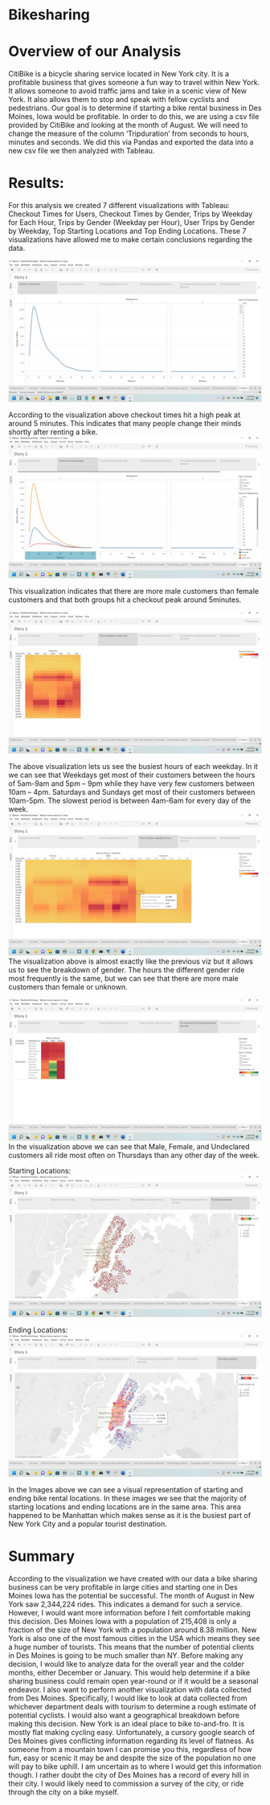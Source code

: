 # Bikesharing
# Overview of our Analysis
CitiBike is a bicycle sharing service located in New York city. It is a profitable business that gives someone a fun way to travel within New York. It allows someone to avoid traffic jams and take in a scenic view of New York.  It also allows them to stop and speak with fellow cyclists and pedestrians.  Our goal is to determine if starting a bike rental business in Des Moines, Iowa would be profitable. In order to do this, we are using a csv file provided by CitiBike and looking at the month of August. We will need to change the measure of the column ‘Tripduration’ from seconds to hours, minutes and seconds. We did this via Pandas and exported the data into a new csv file we then analyzed with Tableau. 

# Results:
For this analysis we created 7 different visualizations with Tableau: Checkout Times for Users, Checkout Times by Gender, Trips by Weekday for Each Hour, Trips by Gender (Weekday per Hour), User Trips by Gender by Weekday, Top Starting Locations and Top Ending Locations. These 7 visualizations have allowed me to make certain conclusions regarding the data.

![alt text]( https://github.com/quorinne/bikesharing/blob/main/bikesharing/Images/CheckoutOverall.png?raw=true)

According to the visualization above checkout times hit a high peak at around 5 minutes. This indicates that many people change their minds shortly after renting a bike.
![alt text]( https://github.com/quorinne/bikesharing/blob/main/bikesharing/Images/CheckoutByGender.png?raw=true)

This visualization indicates that there are more male customers than female customers and that both groups hit a checkout peak around 5minutes. 

![alt text]( https://github.com/quorinne/bikesharing/blob/main/bikesharing/Images/tripsWeekday.png?raw=true)

The above visualization lets us see the busiest hours of each weekday. In it we can see that Weekdays get most of their customers between the hours of 5am-9am and 5pm – 9pm while they have very few customers between 10am – 4pm. Saturdays and Sundays get most of their customers between 10am-5pm. The slowest period is between 4am-6am for every day of the week.
![alt text]( https://github.com/quorinne/bikesharing/blob/main/bikesharing/Images/tripsGenderWeekday.png?raw=true)
The visualization above is almost exactly like the previous viz but it allows us to see the breakdown of gender. The hours the different gender ride most frequently is the same, but we can see that there are more male customers than female or unknown. 

![alt text]( https://github.com/quorinne/bikesharing/blob/main/bikesharing/Images/TripsGenderUser.png?raw=true)
In the visualization above we can see that Male, Female, and Undeclared customers all ride most often on Thursdays than any other day of the week. 

Starting Locations:
![alt text]( https://github.com/quorinne/bikesharing/blob/main/bikesharing/Images/startinglocation.png?raw=true)

Ending Locations:
![alt text]( https://github.com/quorinne/bikesharing/blob/main/bikesharing/Images/endinglocations.png?raw=true)

In the Images above we can see a visual representation of starting and ending bike rental locations. In these images we see that the majority of starting locations and ending locations are in the same area. This area happened to be Manhattan which makes sense as it is the busiest part of New York City and a popular tourist destination. 


# Summary
According to the visualization we have created with our data a bike sharing business can be very profitable in large cities and starting one in Des Moines Iowa has the potential be successful. The month of August in New York saw 2,344,224 rides. This indicates a demand for such a service. However, I would want more information before I felt comfortable making this decision. Des Moines Iowa with a population of 215,408 is only a fraction of the size of New York with a population around 8.38 million. New York is also one of the most famous cities in the USA which means they see a huge number of tourists. This means that the number of potential clients in Des Moines is going to be much smaller than NY. 
Before making any decision, I would like to analyze data for the overall year and the colder months, either December or January. This would help determine if a bike sharing business could remain open year-round or if it would be a seasonal endeavor. 
I also want to perform another visualization with data collected from Des Moines. Specifically, I would like to look at data collected from whichever department deals with tourism to determine a rough estimate of potential cyclists. 
I would also want a geographical breakdown before making this decision. New York is an ideal place to bike to-and-fro. It is mostly flat making cycling easy.  Unfortunately, a cursory google search of Des Moines gives conflicting information regarding its level of flatness. As someone from a mountain town I can promise you this, regardless of how fun, easy or scenic it may be and despite the size of the population no one will pay to bike uphill. I am uncertain as to where I would get this information though. I rather doubt the city of Des Moines has a record of every hill in their city. I would likely need to commission a survey of the city, or ride through the city on a bike myself.  
